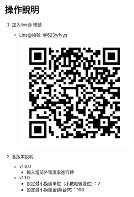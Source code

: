 # 操作說明
1. 加入line@ 帳號
    * Line@帳號: [@623wfvys](https://lin.ee/2vXjHNl)
    ![](./line@qrcode.jpg)

2. 各版本說明

    * v1.0.0
        * 輸入當前外幣匯率進行轉
    * v1.1.0
        * 設定最小換匯單位（小數點後幾位）：2
        * 設定最小換匯金額(台幣)：100